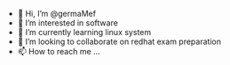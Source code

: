 - 👋 Hi, I’m @germaMef
- 👀 I’m interested in software
- 🌱 I’m currently learning linux system
- 💞️ I’m looking to collaborate on redhat exam preparation
- 📫 How to reach me ...

<!---
germaMef/germaMef is a ✨ special ✨ repository because its `README.md` (this file) appears on your GitHub profile.
You can click the Preview link to take a look at your changes.
--->

